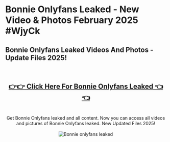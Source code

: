 # Bonnie Onlyfans Leaked - New Video & Photos February 2025 #WjyCk

<h2>Bonnie Onlyfans Leaked Videos And Photos - Update Files 2025!</h2>
<br>
<div align="center">
<h2><a href="https://links2leaks.com?utm_source=bonnie&utm_medium=git92" rel="nofollow">👉👉 Click Here For Bonnie Onlyfans Leaked 👈👈</a></h2>
<br>
Get Bonnie Onlyfans leaked and all content. Now you can access all videos and pictures of Bonnie Onlyfans leaked. New Updated Files 2025!
<br>
<br>
<a href="https://links2leaks.com?utm_source=bonnie&utm_medium=git92" rel="nofollow" data-target="animated-image.originalLink"><img src="https://i.ibb.co/Gkj2r4b/banner.png" alt="Bonnie onlyfans leaked" style="max-width: 100%; display: inline-block;" data-target="animated-image.originalImage"></a>
</div>
<br>
